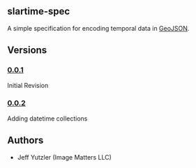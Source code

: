 ## slartime-spec

A simple specification for encoding temporal data in [GeoJSON](http://geojson.org/).

## Versions

### [0.0.1](0.0.1/README.md)

Initial Revision

### [0.0.2](0.0.2/README.md)

Adding datetime collections 

## Authors

* Jeff Yutzler (Image Matters LLC)
